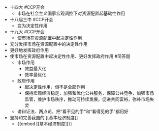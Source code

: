 - 十四大 #CCP开会
	- 市场在社会主义国家宏观调控下对资源配置起基础性作用
- 十八届三中 #CCP开会
	- 变为决定性作用
- 十九大 #CCP开会
	- 使市场在资源配置中起决定性作用
- 充分发挥市场在资源配置中的决定性作用
- 更好地发挥政府作用
- 使市场在资源配置中起决定性作用、更好发挥政府作用 #简答题
	- 市场作用
		- 效益最大化
		- 效率最优化
	- 政府作用
		- 起决定性作用，但不是全部作用
		- 保持宏观经济稳定，加强和优化公共服务，保障公共竞争，加强市场监管，维护市场秩序，推动可持续发展，促进共同富裕，弥补市场失灵
	- 讲辩证法、两点论，把“看不见的手”和“看得见的手”都用好
- 坚持和完善我国的 [[基本经济制度]]
	- {{embed [[基本经济制度]]}}